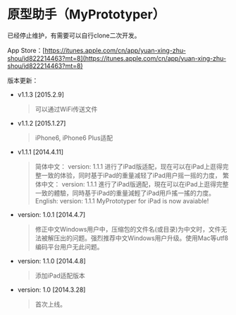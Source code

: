 原型助手（MyPrototyper）
====
已经停止维护，有需要可以自行clone二次开发。

App Store：[https://itunes.apple.com/cn/app/yuan-xing-zhu-shou/id822214463?mt=8](https://itunes.apple.com/cn/app/yuan-xing-zhu-shou/id822214463?mt=8)

版本更新：

- v1.1.3 [2015.2.9]
	> 可以通过WiFi传送文件

- v1.1.2 [2015.1.27]
	> iPhone6, iPhone6 Plus适配
	
- v1.1.1 [2014.4.11]

	>简体中文：
version: 1.1.1 进行了iPad版适配，现在可以在iPad上逛得完整一致的体验，同时基于iPad的重量减轻了iPad用户摇一摇的力度，
繁体中文：
version: 1.1.1 進行了iPad版適配，現在可以在iPad上逛得完整一致的體驗，同時基于iPad的重量減輕了iPad用戶搖一搖的力度。
English:
version: 1.1.1 MyPrototyper for iPad is now avaiable!


- version: 1.0.1 [2014.4.7]

	>修正中文Windows用户中，压缩包的文件名(或目录)为中文时，文件无法被解压出的问题。强烈推荐中文Windows用户升级。使用Mac等utf8编码平台用户无此问题。

- version: 1.1.0 [2014.4.8]

	>添加iPad适配版本 

- version: 1.0 [2014.3.28]
	>首次上线。
